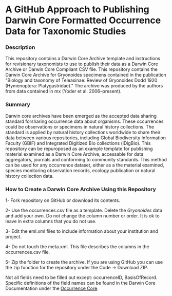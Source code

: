 # A GitHub Approach to Publishing Darwin Core Formatted Occurrence Data for Taxonomic Studies

### Description
This repository contains a Darwin Core Archive template and instructions for revisionary taxonomists to use to publish their data as a Darwin Core Archive or Darwin Core Compliant CSV file. This repository contains the Darwin Core Archive for Gryonoides specimens contained in the publication "Biology and taxonomy of Teleasinae: Review of Gryonoides Dodd 1920 (Hymenoptera: Platygastridae)." The archive was produced by the authors from data contained in mx (Yoder et al. 2006–present).


### Summary
Darwin core archives have been emerged as the accepted data sharing standard forsharing occurrence data about organisms. These occurrences could be observations or specimens in natural history collections. The standard is applied by natural history collections worldwide to share their data between various repositories, including Global Biodiversity Information Faculty (GBIF) and Integrated Digitized Bio collections (iDigBio). This repository can be repuroposed as an example template for publishing material examined as a Darwin Core Archive, accessable for data aggregators, journals and conforming to community standards. This method can be used for any occurrence dataset, either as a the material examined, species monitoring observation records, ecology publication or natural history collection data.

### How to Create a Darwin Core Archive Using this Repository
1- Fork repository on GitHub or download its contents.

2- Use the occurrences.csv file as a template. Delete the *Gryonoides* data and add your own. Do not change the column number or order. It is ok to leave in extra columns that you do not use.

3- Edit the eml.xml files to include information about your institution and project. 

4- Do not touch the meta.xml. This file describes the columns in the occurrences.csv file.

5- Zip the folder to create the archive. If you are using GitHub you can use the zip function for the repository under the Code -> Download ZIP.


Not all fields need to be filled out except: occurrenceID, BasisOfRecord. Specific definitions of the field names can be found in the Darwin Core Documentation under the [Occurrence Core](https://dwc.tdwg.org/terms/#occurrence).
